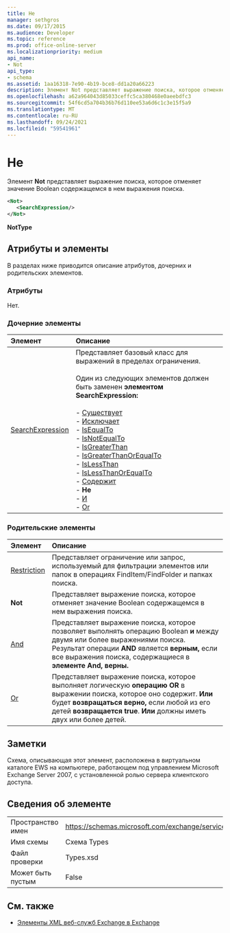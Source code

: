 ```yaml
---
title: Не
manager: sethgros
ms.date: 09/17/2015
ms.audience: Developer
ms.topic: reference
ms.prod: office-online-server
ms.localizationpriority: medium
api_name:
- Not
api_type:
- schema
ms.assetid: 1aa16318-7e90-4b19-bce8-dd1a20a66223
description: Элемент Not представляет выражение поиска, которое отменяет значение Boolean содержащемся в нем выражения поиска.
ms.openlocfilehash: a62a964043d85033ceffc5ca380468e0aeebdfc3
ms.sourcegitcommit: 54f6cd5a704b36b76d110ee53a6d6c1c3e15f5a9
ms.translationtype: MT
ms.contentlocale: ru-RU
ms.lasthandoff: 09/24/2021
ms.locfileid: "59541961"
---
```

# <a name="not"></a>Не

Элемент **Not** представляет выражение поиска, которое отменяет значение Boolean содержащемся в нем выражения поиска. 
  
```xml
<Not>
   <SearchExpression/>
</Not>
```

 **NotType**
## <a name="attributes-and-elements"></a>Атрибуты и элементы

В разделах ниже приводится описание атрибутов, дочерних и родительских элементов.
  
### <a name="attributes"></a>Атрибуты

Нет.
  
### <a name="child-elements"></a>Дочерние элементы

|**Элемент**|**Описание**|
|:-----|:-----|
|[SearchExpression](searchexpression.md) <br/> | Представляет базовый класс для выражений в пределах ограничения. <br/><br/>Один из следующих элементов должен быть заменен **элементом SearchExpression:** <br/> <br/>- [Существует](exists.md) <br/>- [Исключает](excludes.md) <br/>- [IsEqualTo](isequalto.md) <br/>- [IsNotEqualTo](isnotequalto.md) <br/>- [IsGreaterThan](isgreaterthan.md) <br/>- [IsGreaterThanOrEqualTo](isgreaterthanorequalto.md) <br/>- [IsLessThan](islessthan.md) <br/>- [IsLessThanOrEqualTo](islessthanorequalto.md) <br/>- [Содержит](contains.md) <br/>- **Не** <br/>- [И](and.md) <br/>- [Or](or.md) <br/> |
   
### <a name="parent-elements"></a>Родительские элементы

|**Элемент**|**Описание**|
|:-----|:-----|
|[Restriction](restriction.md) <br/> |Представляет ограничение или запрос, используемый для фильтрации элементов или папок в операциях FindItem/FindFolder и папках поиска.  <br/> |
|**Not** <br/> |Представляет выражение поиска, которое отменяет значение Boolean содержащемся в нем выражения поиска.  <br/> |
|[And](and.md) <br/> |Представляет выражение поиска, которое позволяет выполнять операцию Boolean **и** между двумя или более выражениями поиска. Результат операции **AND** является **верным,** если все выражения поиска, содержащиеся в **элементе And,** **верны.**  <br/> |
|[Or](or.md) <br/> |Представляет выражение поиска, которое выполняет логическую **операцию OR** в выражении поиска, которое оно содержит. **Или** будет **возвращаться верно,** если любой из его детей **возвращается true**. **Или** должны иметь двух или более детей.  <br/> |
   
## <a name="remarks"></a>Заметки

Схема, описывающая этот элемент, расположена в виртуальном каталоге EWS на компьютере, работающем под управлением Microsoft Exchange Server 2007, с установленной ролью сервера клиентского доступа.
  
## <a name="element-information"></a>Сведения об элементе

|||
|:-----|:-----|
|Пространство имен  <br/> |https://schemas.microsoft.com/exchange/services/2006/types  <br/> |
|Имя схемы  <br/> |Схема Types  <br/> |
|Файл проверки  <br/> |Types.xsd  <br/> |
|Может быть пустым  <br/> |False  <br/> |
   
## <a name="see-also"></a>См. также

- [Элементы XML веб-служб Exchange в Exchange](ews-xml-elements-in-exchange.md)

